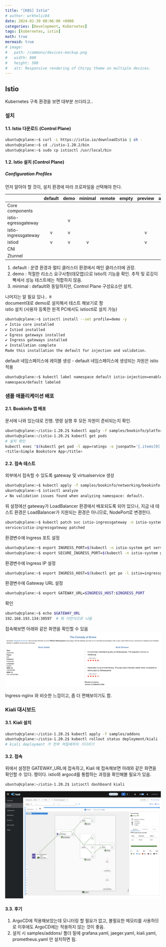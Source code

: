 ```yaml
---
title: "[K8S] Istio"
# author: wrkholic84
date: 2024-01-30 00:06:00 +0900
categories: [Development, Kubernetes]
tags: [kubernetes, istio]
math: true
mermaid: true
# image:
#   path: /commons/devices-mockup.png
#   width: 800
#   height: 500
#   alt: Responsive rendering of Chirpy theme on multiple devices.
---
```

## Istio
Kubernetes 구축 환경을 보면 대부분 쓰더라고..

### 설치
#### 1.1. Istio 다운로드 (Control Plane)
```bash
ubuntu@cplane:~$ curl -L https://istio.io/downloadIstio | sh -
ubuntu@cplane:~$ cd ./istio-1.20.2/bin
ubuntu@cplane:~$ sudo cp istioctl /usr/local/bin
```

#### 1.2. Istio 설치 (Control Plane)
##### Configuration Profiles
먼저 알아야 할 것이, 설치 환경에 따라 프로파일을 선택해야 한다.

|                    |default|demo|minimal|remote|empty|preview|ambient|
|------------------- |:-----:|:---:|:---:|:---:|:---:|:---:|:---:|
|Core components     |       | | | | | | |
|istio-egressgateway |       |v| | | | | |
|istio-ingressgateway|v      |v| | | |v| |
|istiod              |v      |v|v| | |v|v|
|CNI                 |       | | | | | |v|
|Ztunnel             |       | | | | | |v|

1. default : 운영 환경과 멀티 클러스터 환경에서 메인 클러스터에 권장.
2. demo : 적절한 리소스 요구사항(데모앱)으로 Istio의 기능을 확인. 추적 및 로깅이 빡세서 성능 테스트에는 적합하지 않음.
3. minimal : default와 동일하지만, Control Plane 구성요소만 설치.  

나머지는 알 필요 있나.. ㅎ  
document대로 demo로 설치해서 테스트 해보기로 함  
istio 설치 (사용자 등록한 원격 PC에서도 istioctl로 설치 가능)
```bash
ubuntu@cplane:~$ istioctl install --set profile=demo -y
✔ Istio core installed                
✔ Istiod installed                    
✔ Egress gateways installed           
✔ Ingress gateways installed          
✔ Installation complete
Made this installation the default for injection and validation.
```
default 네임스페이스에 레이블 생성 - default 네임스페이스에 생성되는 자원은 istio 적용
```bash
ubuntu@cplane:~$ kubectl label namespace default istio-injection=enabled
namespace/default labeled
```

### 샘플 애플리케이션 배포
#### 2.1. Bookinfo 앱 배포
문서에 나와 있는대로 진행. 명령 실행 후 모든 자원이 준비되는지 확인.
```bash
ubuntu@cplane:~/istio-1.20.2$ kubectl apply -f samples/bookinfo/platform/kube/bookinfo.yaml
ubuntu@cplane:~/istio-1.20.2$ kubectl get pods
# 설치 확인
kubectl exec "$(kubectl get pod -l app=ratings -o jsonpath='{.items[0].metadata.name}')" -c ratings -- curl -sS productpage:9080/productpage | grep -o "<title>.*</title>"
<title>Simple Bookstore App</title>
```

#### 2.2. 접속 테스트
외부에서 접속할 수 있도록 gateway 및 virtualservice 생성
```bash
ubuntu@cplane:~$ kubectl apply -f samples/bookinfo/networking/bookinfo-gateway.yaml
ubuntu@cplane:~$ istioctl analyze
✔ No validation issues found when analyzing namespace: default.
```
위 설정에선 gateway가 LoadBalancer 환경에서 배포되도록 되어 있으나, 지금 내 테스트 환경은 LoadBalancer가 지원되는 환경은 아니므로, NodePort로 변경한다.
```bash
ubuntu@cplane:~$ kubectl patch svc istio-ingressgateway -n istio-system -p '{"spec": {"type": "NodePort"}}'
service/istio-ingressgateway patched
```
환경변수에 Ingress 포트 설정
```bash
ubuntu@cplane:~$ export INGRESS_PORT=$(kubectl -n istio-system get service istio-ingressgateway -o jsonpath='{.spec.ports[?(@.name=="http2")].nodePort}')
ubuntu@cplane:~$ export SECURE_INGRESS_PORT=$(kubectl -n istio-system get service istio-ingressgateway -o jsonpath='{.spec.ports[?(@.name=="https")].nodePort}')
```
환경변수에 Ingress IP 설정
```bash
ubuntu@cplane:~$ export INGRESS_HOST=$(kubectl get po -l istio=ingressgateway -n istio-system -o jsonpath='{.items[0].status.hostIP}')
```
환경변수에 Gateway URL 설정
```bash
ubuntu@cplane:~$ export GATEWAY_URL=$INGRESS_HOST:$INGRESS_PORT
```
확인
```bash
ubuntu@cplane:~$ echo $GATEWAY_URL
192.168.193.134:30597  # 뭐 이런식으로 나옴
```
접속해보면 아래와 같은 화면을 확인할 수 있음
![00](/assets/images/posts/20240204Istio/00.png)

Ingress-nginx 와 비슷한 느낌이고, 좀 더 편해보이기도 함.

### Kiali 대시보드
#### 3.1. Kiali 설치
```bash
ubuntu@cplane:~/istio-1.20.2$ kubectl apply -f samples/addons
ubuntu@cplane:~/istio-1.20.2$ kubectl rollout status deployment/kiali -n istio-system
# kiali deployment 가 전부 켜질때까지 기다리기
```

#### 3.2. 접속
위에서 설정한 GATEWAY_URL에 접속하고,
Kiali 에 접속해보면 아래와 같은 화면을 확인할 수 있다. 짱이다.
istio와 argocd를 통합하는 과정을 확인해볼 필요가 있음.
```bash
ubuntu@cplane:~/istio-1.20.2$ istioctl dashboard kiali
```
![01](/assets/images/posts/20240204Istio/01.png)

#### 3.3. 후기
1. ArgoCD에 적용해보았는데 모니터링 할 필요가 없고, 불필요한 메모리를 사용하므로 이후에도 ArgoCD에는 적용하지 않는 것이 좋음.  
2. 설치 시 samples/addons/ 폴더 밑에 grafana.yaml, jaeger.yaml, kiali.yaml, prometheus.yaml 만 설치하면 됨.